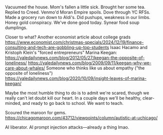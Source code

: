 Vacuumed the house. Mom's fallen a little sick. Brought her some tea. Replied to Creed. Venmo'd Moran Empire spoils. Dove through YC RFSs. Made a grocery run down to Aldi's. Did pushups, weakness in our limbs. Honey gold conspiracy. We've done good today. Synear food soup dumplings.

Closer to what? 
Another economist article about college grads
https://www.economist.com/christmas-specials/2024/12/19/finance-consulting-and-tech-are-gobbling-up-top-students
Isaac Hacamo and Kristoph Klein's "forced entrepreneurs"
Marina Keegan:
https://yaledailynews.com/blog/2012/05/27/keegan-the-opposite-of-loneliness/
https://yaledailynews.com/blog/2009/09/11/keegan-why-we-care-about-whales/
Someone who thinks like us about empathy ("the opposite of loneliness")
https://yaledailynews.com/blog/2020/10/09/insight-leaves-of-marina-keegan/

Maybe the most humble thing to do is to admit we're scared, though we really can't let doubt kill our heart. In a couple days we'll be healthy, clear-minded, and ready to go back to school. We want to teach.

Scoured the maroon for gems.
https://chicagomaroon.com/43712/viewpoints/column/autistic-at-uchicago/

AI liberator. AI prompt injection attacks—already a thing lmao.
